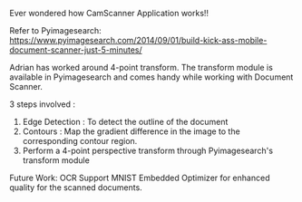 Ever wondered how CamScanner Application  works!!

Refer to Pyimagesearch: https://www.pyimagesearch.com/2014/09/01/build-kick-ass-mobile-document-scanner-just-5-minutes/

Adrian has worked around 4-point transform. The transform module is available in Pyimagesearch and comes handy while working with Document Scanner.

3 steps involved :
1. Edge Detection : To detect the outline of the document
2. Contours : Map the gradient difference in the image to the corresponding contour region.
3. Perform a 4-point perspective transform through Pyimagesearch's transform module

Future Work:
OCR Support
MNIST Embedded Optimizer for enhanced quality for the scanned documents.


